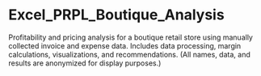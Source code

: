 # Excel_PRPL_Boutique_Analysis
Profitability and pricing analysis for a boutique retail store using manually collected invoice and expense data. Includes data processing, margin calculations, visualizations, and recommendations. (All names, data, and results are anonymized for display purposes.)
